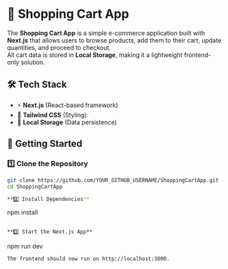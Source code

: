 
# 🛒 Shopping Cart App  

The **Shopping Cart App** is a simple e-commerce application built with **Next.js** that allows users to browse products, add them to their cart, update quantities, and proceed to checkout.  
All cart data is stored in **Local Storage**, making it a lightweight frontend-only solution.  

## **🛠️ Tech Stack**  
- ⚡ **Next.js** (React-based framework)  
- 🎨 **Tailwind CSS** (Styling)  
- 💾 **Local Storage** (Data persistence)

## **🚀 Getting Started**  

### **1️⃣ Clone the Repository**  
```sh
git clone https://github.com/YOUR_GITHUB_USERNAME/ShoppingCartApp.git
cd ShoppingCartApp

**2️⃣ Install Dependencies**
```
npm install
```

**3️⃣ Start the Next.js App**
```
npm run dev
```
The frontend should now run on http://localhost:3000.


